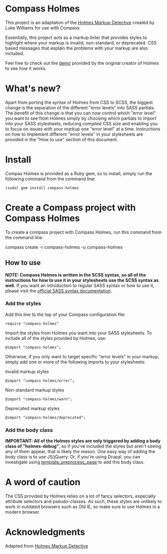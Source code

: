 Compass Holmes
==============

This project is an adaptation of the [Holmes Markup Detective](http://www.red-root.com/sandbox/holmes/) created by Luke Williams for use with Compass. 

Essentially, this project acts as a markup linter that provides styles to highlight where your markup is invalid, non-standard, or deprecated. CSS based messages that explain the problems with your markup are also included.

Feel free to check out the [demo](http://www.red-root.com/sandbox/holmes/testsuite/testsuite.html) provided by the original creator of Holmes to see how it works.

What's new?
===========

Apart from porting the syntax of Holmes from CSS to SCSS, the biggest change is the separation of the different "error levels" into SASS partials. The benefit of this change is that you can now control which "error level" you want to see from Holmes simply by choosing which partials to import into your SASS stylesheets, reducing compiled CSS size and enabling you to focus on issues with your markup one "error level" at a time. Instructions on how to implement different "error levels" in your stylesheets are provided in the "How to use" section of this document.

Install
=======

Compas Holmes is provided as a Ruby gem, so to install, simply run the following command from the command line:

	(sudo) gem install compass-holmes

Create a Compass project with Compass Holmes
============================================

To create a compass project with Compass Holmes, run this command from the command line:

  compass create <project name> -r compass-holmes -u compass-holmes

## How to use

__NOTE: Compass Holmes is written in the SCSS syntax, so all of the instructions for how to use it in your stylesheets use the SCSS syntax as well.__ If you want an introduction to regular SASS syntax or how to use it, please visit the [official SASS syntax documentation](http://sass-lang.com/docs/yardoc/file.INDENTED_SYNTAX.html).

### Add the styles

Add this line to the top of your Compass configuration file:

	require "compass-holmes"

Import the styles from Holmes you want into your SASS stylesheets. To include all of the styles provided by Holmes, use:

	@import "compass-holmes";

Otherwise, if you only want to target specific "error levels" in your markup, simply add one or more of the following imports to your stylesheets:

Invalid markup styles

	@import "compass-holmes/error";

Non-standard markup styles

	@import "compass-holmes/warn";

Deprecated markup styles

	@import "compass-holmes/deprecated";

### Add the body class

__IMPORTANT: All of the Holmes styles are only triggered by adding a body class of "holmes-debug"__, so if you've included the styles but aren't seeing any of them appear, that is likely the reason. One easy way of adding the body class is to use JS/jQuery. Or, if you're using Drupal, you can investigate using [template_preprocess_page](http://api.drupal.org/api/drupal/includes!theme.inc/function/template_preprocess_page/) to add this body class.

A word of caution
=================

The CSS provided by Holmes relies on a lot of fancy selectors, especially attribute selectors and pseudo-classes. As such, these styles are unlikely to work in outdated browsers such as Old IE, so make sure to use Holmes in a modern browser.

Acknowledgments
===============

Adapted from [Holmes Markup Detective](https://github.com/redroot/holmes)